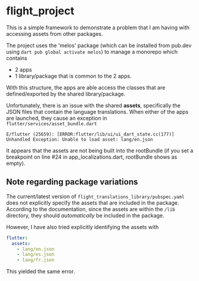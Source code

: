 # flight_project

This is a simple framework to demonstrate a problem that I am having with accessing assets from other packages.

The project uses the 'melos' package (which can be installed from pub.dev using `dart pub global activate melos`) to manage a monorepo which contains
- 2 apps
- 1 library/package that is common to the 2 apps.

With this structure, the apps are able access the classes that are defined/exported by the shared library/package.

Unfortunately, there is an issue with the shared **assets**, specifically the JSON files that contain the language translations.
When either of the apps are launched, they cause an exception in `flutter/services/asset_bundle.dart`

`E/flutter (25659): [ERROR:flutter/lib/ui/ui_dart_state.cc(177)] Unhandled Exception: Unable to load asset: lang/en.json`

It appears that the assets are not being built into the rootBundle (if you set a breakpoint on line #24 in app_localizations.dart, rootBundle shows as empty).


## Note regarding package variations
The current/latest version of `flight_translations_library/pubspec.yaml` does not explicitly specify the assets that are included in the package.
According to the documentation, since the assets are within the `/lib` directory, they should _automatically_ be included in the package.

However, I have also tried explicitly identifying the assets with
```yaml
flutter:
  assets:
    - lang/en.json
    - lang/es.json
    - lang/fr.json
```
This yielded the same error.
